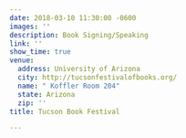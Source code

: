 ```yaml
---
date: 2018-03-10 11:30:00 -0600
images: ''
description: Book Signing/Speaking
link: ''
show_time: true
venue:
  address: University of Arizona
  city: http://tucsonfestivalofbooks.org/
  name: " Koffler Room 204"
  state: Arizona
  zip: ''
title: Tucson Book Festival

---
```

